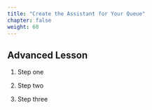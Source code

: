 ```yaml
---
title: "Create the Assistant for Your Queue"
chapter: false
weight: 60
---
```


## Advanced Lesson

1. Step one

2. Step two

3. Step three